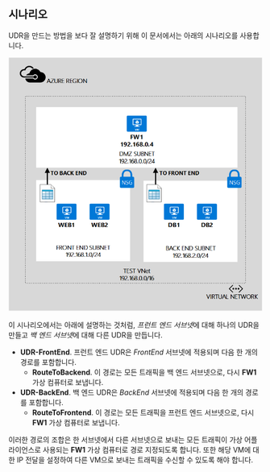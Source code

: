 ## <a name="scenario"></a>시나리오
UDR을 만드는 방법을 보다 잘 설명하기 위해 이 문서에서는 아래의 시나리오를 사용합니다.

![이미지 설명](./media/virtual-network-create-udr-scenario-include/figure1.png)

이 시나리오에서는 아래에 설명하는 것처럼, *프런트 엔드 서브넷*에 대해 하나의 UDR을 만들고 *백 엔드 서브넷*에 대해 다른 UDR을 만듭니다. 

* **UDR-FrontEnd**. 프런트 엔드 UDR은 *FrontEnd* 서브넷에 적용되며 다음 한 개의 경로를 포함합니다.    
  * **RouteToBackend**. 이 경로는 모든 트래픽을 백 엔드 서브넷으로, 다시 **FW1** 가상 컴퓨터로 보냅니다.
* **UDR-BackEnd**. 백 엔드 UDR은 *BackEnd* 서브넷에 적용되며 다음 한 개의 경로를 포함합니다.    
  * **RouteToFrontend**. 이 경로는 모든 트래픽을 프런트 엔드 서브넷으로, 다시 **FW1** 가상 컴퓨터로 보냅니다.

이러한 경로의 조합은 한 서브넷에서 다른 서브넷으로 보내는 모든 트래픽이 가상 어플라이언스로 사용되는 **FW1** 가상 컴퓨터로 경로 지정되도록 합니다. 또한 해당 VM에 대한 IP 전달을 설정하여 다른 VM으로 보내는 트래픽을 수신할 수 있도록 해야 합니다.



<!--HONumber=Nov16_HO3-->


